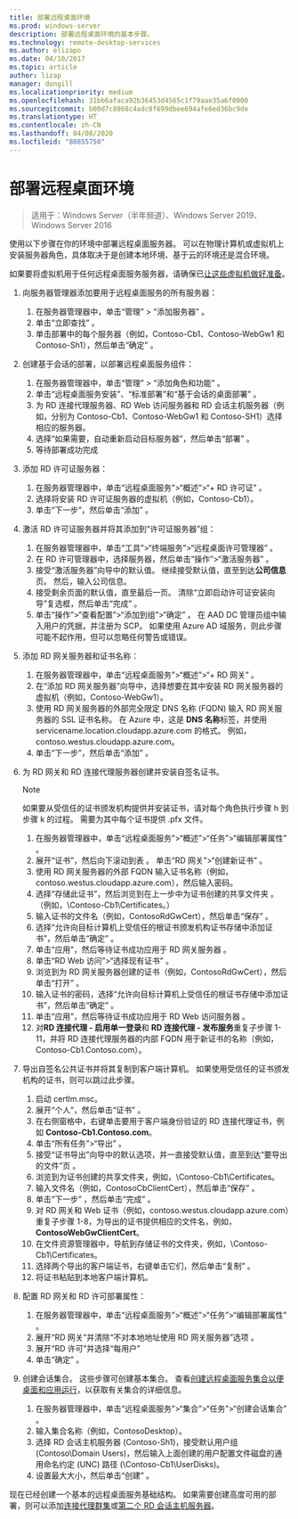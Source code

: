 ```yaml
---
title: 部署远程桌面环境
ms.prod: windows-server
description: 部署远程桌面环境的基本步骤。
ms.technology: remote-desktop-services
ms.author: elizapo
ms.date: 04/10/2017
ms.topic: article
author: lizap
manager: dongill
ms.localizationpriority: medium
ms.openlocfilehash: 31bb6afaca92b36453d4565c1f79aae35a6f0900
ms.sourcegitcommit: b00d7c8968c4adc8f699dbee694afe6ed36bc9de
ms.translationtype: HT
ms.contentlocale: zh-CN
ms.lasthandoff: 04/08/2020
ms.locfileid: "80855750"
---
```

# <a name="deploy-your-remote-desktop-environment"></a>部署远程桌面环境

>适用于：Windows Server（半年频道）、Windows Server 2019、Windows Server 2016

使用以下步骤在你的环境中部署远程桌面服务器。 可以在物理计算机或虚拟机上安装服务器角色，具体取决于是创建本地环境、基于云的环境还是混合环境。 

如果要将虚拟机用于任何远程桌面服务服务器，请确保已[让这些虚拟机做好准备](rds-prepare-vms.md)。
  
  
1.  向服务器管理器添加要用于远程桌面服务的所有服务器：  
    1.  在服务器管理器中，单击“管理” > “添加服务器”   。  
    2.  单击“立即查找”  。  
    3.  单击部署中的每个服务器（例如，Contoso-Cb1、Contoso-WebGw1 和 Contoso-Sh1），然后单击“确定”  。  
2.  创建基于会话的部署，以部署远程桌面服务组件：  
    1.  在服务器管理器中，单击“管理” > “添加角色和功能”   。  
    2.  单击“远程桌面服务安装”、“标准部署”和“基于会话的桌面部署”    。  
    3.  为 RD 连接代理服务器、RD Web 访问服务器和 RD 会话主机服务器（例如，分别为 Contoso-Cb1、Contoso-WebGw1 和 Contoso-SH1）选择相应的服务器。  
    4.  选择“如果需要，自动重新启动目标服务器”，然后单击“部署”   。  
    5.  等待部署成功完成  
3.  添加 RD 许可证服务器：  
    1.  在服务器管理器中，单击“远程桌面服务”>“概述”>“+ RD 许可证”  。  
    2.  选择将安装 RD 许可证服务器的虚拟机（例如，Contoso-Cb1）。  
    3.  单击“下一步”，然后单击“添加”   。  
4.  激活 RD 许可证服务器并将其添加到“许可证服务器”组：  
    1.  在服务器管理器中，单击“工具”>“终端服务”>“远程桌面许可管理器”  。  
    2.  在 RD 许可管理器中，选择服务器，然后单击“操作”>“激活服务器”  。  
    3.  接受“激活服务器”向导中的默认值。 继续接受默认值，直至到达**公司信息**页。 然后，输入公司信息。  
    4.  接受剩余页面的默认值，直至最后一页。 清除“立即启动许可证安装向导”复选框，然后单击“完成”   。  
    5.  单击“操作”>“查看配置”>“添加到组”>“确定”  。 在 AAD DC 管理员组中输入用户的凭据，并注册为 SCP。 如果使用 Azure AD 域服务，则此步骤可能不起作用，但可以忽略任何警告或错误。  
5.  添加 RD 网关服务器和证书名称：  
    1.  在服务器管理器中，单击“远程桌面服务”>“概述”>“+ RD 网关”  。  
    2.  在“添加 RD 网关服务器”向导中，选择想要在其中安装 RD 网关服务器的虚拟机（例如，Contoso-WebGw1）。  
    3.  使用 RD 网关服务器的外部完全限定 DNS 名称 (FQDN) 输入 RD 网关服务器的 SSL 证书名称。 在 Azure 中，这是 **DNS 名称**标签，并使用 servicename.location.cloudapp.azure.com 的格式。 例如，contoso.westus.cloudapp.azure.com。  
    4.  单击“下一步”，然后单击“添加”   。
6.  为 RD 网关和 RD 连接代理服务器创建并安装自签名证书。

       > [!NOTE]
       > 如果要从受信任的证书颁发机构提供并安装证书，请对每个角色执行步骤 h 到步骤 k 的过程。 需要为其中每个证书提供 .pfx 文件。
       
    1.  在服务器管理器中，单击“远程桌面服务”>“概述”>“任务”>“编辑部署属性”  。  
    2.  展开“证书”，然后向下滚动到表  。 单击“RD 网关”>“创建新证书”  。  
    3.  使用 RD 网关服务器的外部 FQDN 输入证书名称（例如，contoso.westus.cloudapp.azure.com），然后输入密码。  
    4.  选择“存储此证书”，然后浏览到在上一步中为证书创建的共享文件夹  。 （例如，\Contoso-Cb1\Certificates。）  
    5.  输入证书的文件名（例如，ContosoRdGwCert），然后单击“保存”  。  
    6.  选择“允许向目标计算机上受信任的根证书颁发机构证书存储中添加证书”，然后单击“确定”   。  
    7.  单击“应用”，然后等待证书成功应用于 RD 网关服务器  。  
    8.  单击“RD Web 访问”>“选择现有证书”  。  
    9.  浏览到为 RD 网关服务器创建的证书（例如，ContosoRdGwCert），然后单击“打开”  。  
    10. 输入证书的密码，选择“允许向目标计算机上受信任的根证书存储中添加证书”，然后单击“确定”   。  
    11. 单击“应用”，然后等待证书成功应用于 RD Web 访问服务器  。  
    12. 对**RD 连接代理 - 启用单一登录**和 **RD 连接代理 - 发布服务**重复子步骤 1-11，并将 RD 连接代理服务器的内部 FQDN 用于新证书的名称（例如，Contoso-Cb1.Contoso.com）。  
7.  导出自签名公共证书并将其复制到客户端计算机。 如果使用受信任的证书颁发机构的证书，则可以跳过此步骤。  
    1.  启动 certlm.msc。  
    2.  展开“个人”，然后单击“证书”   。  
    3.  在右侧窗格中，右键单击要用于客户端身份验证的 RD 连接代理证书，例如 **Contoso-Cb1.Contoso.com**。  
    4.  单击“所有任务”>“导出”  。  
    5.  接受“证书导出”向导中的默认选项，并一直接受默认值，直至到达“要导出的文件”页  。  
    6.  浏览到为证书创建的共享文件夹，例如，\Contoso-Cb1\Certificates。  
    7.  输入文件名（例如，ContosoCbClientCert），然后单击“保存”  。  
    8.  单击“下一步”  ，然后单击“完成”  。  
    9.  对 RD 网关和 Web 证书（例如，contoso.westus.cloudapp.azure.com）重复子步骤 1-8，为导出的证书提供相应的文件名，例如，**ContosoWebGwClientCert**。  
    10. 在文件资源管理器中，导航到存储证书的文件夹，例如，\Contoso-Cb1\Certificates。  
    11. 选择两个导出的客户端证书，右键单击它们，然后单击“复制”  。  
    12. 将证书粘贴到本地客户端计算机。  
8.  配置 RD 网关和 RD 许可部署属性：  
    1.  在服务器管理器中，单击“远程桌面服务”>“概述”>“任务”>“编辑部署属性”  。  
    2.  展开“RD 网关”并清除“不对本地地址使用 RD 网关服务器”选项   。  
    3.  展开“RD 许可”并选择“每用户”    
    4.  单击“确定”  。  
10. 创建会话集合。 这些步骤可创建基本集合。 查看[创建远程桌面服务集合以便桌面和应用运行](rds-create-collection.md)，以获取有关集合的详细信息。
 
    1.  在服务器管理器中，单击“远程桌面服务”>“集合”>“任务”>“创建会话集合”  。  
    2.  输入集合名称（例如，ContosoDesktop）。  
    3.  选择 RD 会话主机服务器 (Contoso-Sh1)，接受默认用户组 (Contoso\Domain Users)，然后输入上面创建的用户配置文件磁盘的通用命名约定 (UNC) 路径 (\Contoso-Cb1\UserDisks)。  
    4.  设置最大大小，然后单击“创建”  。  
  

现在已经创建一个基本的远程桌面服务基础结构。 如果需要创建高度可用的部署，则可以添加[连接代理群集](rds-connection-broker-cluster.md)或[第二个 RD 会话主机服务器](rds-scale-rdsh-farm.md)。

